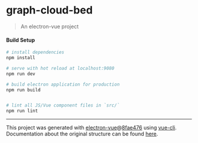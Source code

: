 # graph-cloud-bed

> An electron-vue project

#### Build Setup

``` bash
# install dependencies
npm install

# serve with hot reload at localhost:9080
npm run dev

# build electron application for production
npm run build


# lint all JS/Vue component files in `src/`
npm run lint

```

---

This project was generated with [electron-vue](https://github.com/SimulatedGREG/electron-vue)@[8fae476](https://github.com/SimulatedGREG/electron-vue/tree/8fae4763e9d225d3691b627e83b9e09b56f6c935) using [vue-cli](https://github.com/vuejs/vue-cli). Documentation about the original structure can be found [here](https://simulatedgreg.gitbooks.io/electron-vue/content/index.html).

